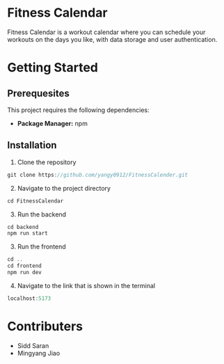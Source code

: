 # Fitness Calendar

Fitness Calendar is a workout calendar where you can schedule your workouts on the days you like, with data storage and user authentication. 

# Getting Started

## Prerequesites 

This project requires the following dependencies:
- **Package Manager:** npm

## Installation

1. Clone the repository
```js
git clone https://github.com/yangy0912/FitnessCalender.git
```

2. Navigate to the project directory
```js
cd FitnessCalendar
```
3. Run the backend
```js
cd backend
npm run start
```
3. Run the frontend
```js
cd ..
cd frontend
npm run dev
```
4. Navigate to the link that is shown in the terminal
```js
localhost:5173
```

# Contributers
- Sidd Saran
- Mingyang Jiao

